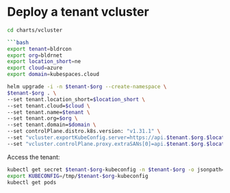 # Deploy a tenant vcluster

```bash
cd charts/vcluster

```bash
export tenant=bldrcon
export org=bldrnet
export location_short=ne
export cloud=azure
export domain=kubespaces.cloud

helm upgrade -i -n $tenant-$org --create-namespace \
$tenant-$org . \
--set tenant.location_short=$location_short \
--set tenant.cloud=$cloud \
--set tenant.name=$tenant \
--set tenant.org=$org \
--set tenant.domain=$domain \
--set controlPlane.distro.k8s.version: "v1.31.1" \
--set "vcluster.exportKubeConfig.server=https://api.$tenant.$org.$location_short.$cloud.$domain" \
--set "vcluster.controlPlane.proxy.extraSANs[0]=api.$tenant.$org.$location_short.$cloud.$domain"
```

Access the tenant:

```bash
kubectl get secret $tenant-$org-kubeconfig -n $tenant-$org -o jsonpath='{.data.kubeconfig}' | base64 -d > /tmp/$tenant-$org-kubeconfig
export KUBECONFIG=/tmp/$tenant-$org-kubeconfig
kubectl get pods
```